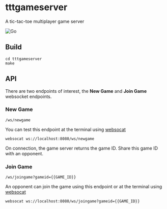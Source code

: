 # tttgameserver
A tic-tac-toe multiplayer game server

![Go](https://github.com/thealamu/tttgameserver/workflows/Go/badge.svg)

## Build
```shell
cd tttgameserver
make
```

## API
There are two endpoints of interest, the **New Game** and **Join Game** websocket endpoints.
### New Game
```
/ws/newgame
```
You can test this endpoint at the terminal using [websocat](https://github.com/vi/websocat)
```
websocat ws://localhost:8080/ws/newgame
```
On connection, the game server returns the game ID. Share this game ID with an opponent.
### Join Game
```
/ws/joingame?gameid={{GAME_ID}}
```
An opponent can join the game using this endpoint or at the terminal using [websocat](https://github.com/vi/websocat)
```
websocat ws://localhost:8080/ws/joingame?gameid={{GAME_ID}}
```